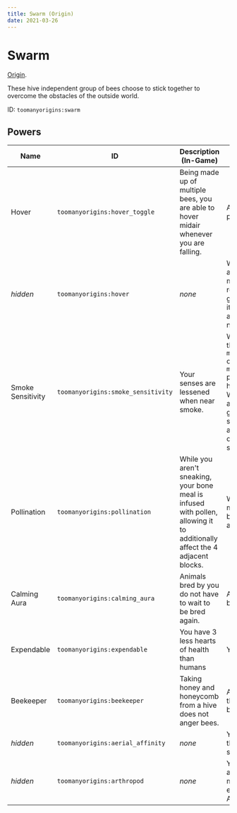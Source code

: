 ```yaml
---
title: Swarm (Origin)
date: 2021-03-26
---
```

# Swarm

[Origin](../,,/origins.md).

These hive independent group of bees choose to stick together to overcome the obstacles of the outside world.

ID: `toomanyorigins:swarm`

## Powers

Name | ID | Description (In-Game) | Description (Detailed)
-----|----|-----------------------|------------------------
Hover | `toomanyorigins:hover_toggle` | Being made up of multiple bees, you are able to hover midair whenever you are falling. | Acts as a toggle for the hover power.
*hidden* | `toomanyorigins:hover` | *none* | While pressing space you are able to hover midair for a maximum of 3 seconds. To recharge this you must be on the ground for 0.5 seconds and then it will gradually increase until it's at full charge. This recharges as normal while toggled off.
Smoke Sensitivity | `toomanyorigins:smoke_sensitivity` | Your senses are lessened when near smoke. | When within a 5 block radius of the `minecraft:large_smoke`, `minecraft:campfire_cozy_smoke` or `minecraft:campfire_signal_smoke` particle types, you are unable to hear sounds from the Records, Weather, Blocks, Hostile, Neutral and Players categories. You also gain the Blobs 2 shader on your screen whilst near these particles and the particles specified above can render on minimal particle settings.
Pollination | `toomanyorigins:pollination` | While you aren't sneaking, your bone meal is infused with pollen, allowing it to additionally affect the 4 adjacent blocks. | Whilst not sneaking, any bone meal used on bone mealable blocks will also affect the adjacent 4 tiles.
Calming Aura | `toomanyorigins:calming_aura` | Animals bred by you do not have to wait to be bred again. | Any animals you breed can be bred again immediately.
Expendable | `toomanyorigins:expendable` | You have 3 less hearts of health than humans | You have 7 hearts.
Beekeeper | `toomanyorigins:beekeeper` | Taking honey and honeycomb from a hive does not anger bees. | Any interactions with beehives that would normally anger  its bees do not anger them.
*hidden* | `toomanyorigins:aerial_affinity` | *none* | Your mining speed in the air is the same as your ground mining speed.
*hidden* | `toomanyorigins:arthropod` | *none* | You are classified as an arthropod, meaning you receive more damage from weapons enchanted with Bane of Arthropods.